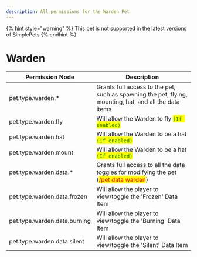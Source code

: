 ```yaml
---
description: All permissions for the Warden Pet
---
```


{% hint style="warning" %}
This pet is not supported in the latest versions of SimplePets
{% endhint %}

# Warden
| Permission Node | Description |
| - | - |
| pet.type.warden.* | Grants full access to the pet, such as spawning the pet, flying, mounting, hat, and all the data items |
| pet.type.warden.fly | Will allow the Warden to fly <mark style="color:green;">`(If enabled)`</mark> |
| pet.type.warden.hat | Will allow the Warden to be a hat <mark style="color:green;">`(If enabled)`</mark> |
| pet.type.warden.mount | Will allow the Warden to be a hat <mark style="color:green;">`(If enabled)`</mark> |
| pet.type.warden.data.* | Grants full access to all the data toggles for modifying the pet (<mark style="color:red;">/pet data warden</mark>) |
| pet.type.warden.data.frozen | Will allow the player to view/toggle the 'Frozen' Data Item |
| pet.type.warden.data.burning | Will allow the player to view/toggle the 'Burning' Data Item |
| pet.type.warden.data.silent | Will allow the player to view/toggle the 'Silent' Data Item |

